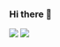 ### Hi there 👋

![](https://github-readme-stats.vercel.app/api?username=efectn&show_icons=true&count_private=true&theme=darcula)
![](https://github-readme-stats.vercel.app/api/top-langs/?username=efectn&langs_count=8&layout=compact&hide=css,makefile&theme=darcula&card_width=400)
